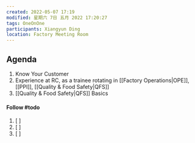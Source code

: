```yaml
---
created: 2022-05-07 17:19
modified: 星期六 7日 五月 2022 17:20:27
tags: OneOnOne
participants: Xiangyun Ding
location: Factory Meeting Room
---
```




## Agenda
1. Know Your Customer
2. Experience at RC, as a trainee rotating in [[Factory Operations|OPE]], [[PPI]], [[Quality & Food Safety|QFS]]
3.  [[Quality & Food Safety|QFS]] Basics

#### Follow #todo 
1. [ ] 
2. [ ] 
3. [ ]  